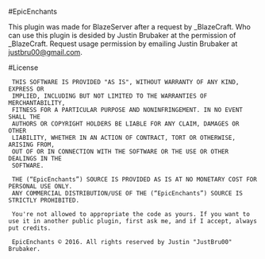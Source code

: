 #EpicEnchants

This plugin was made for BlazeServer after a request by _BlazeCraft.
Who can use this plugin is desided by Justin Brubaker at the permission of _BlazeCraft.
Request usage permission by emailing Justin Brubaker at justbru00@gmail.com.

#License

     THIS SOFTWARE IS PROVIDED "AS IS", WITHOUT WARRANTY OF ANY KIND, EXPRESS OR
     IMPLIED, INCLUDING BUT NOT LIMITED TO THE WARRANTIES OF MERCHANTABILITY,
     FITNESS FOR A PARTICULAR PURPOSE AND NONINFRINGEMENT. IN NO EVENT SHALL THE
     AUTHORS OR COPYRIGHT HOLDERS BE LIABLE FOR ANY CLAIM, DAMAGES OR OTHER
     LIABILITY, WHETHER IN AN ACTION OF CONTRACT, TORT OR OTHERWISE, ARISING FROM,
     OUT OF OR IN CONNECTION WITH THE SOFTWARE OR THE USE OR OTHER DEALINGS IN THE
     SOFTWARE.
     
     THE (“EpicEnchants”) SOURCE IS PROVIDED AS IS AT NO MONETARY COST FOR PERSONAL USE ONLY.
     ANY COMMERCIAL DISTRIBUTION/USE OF THE (“EpicEnchants”) SOURCE IS STRICTLY PROHIBITED.
     
     You're not allowed to appropriate the code as yours. If you want to use it in another public plugin, first ask me, and if I accept, always put credits.
     
     EpicEnchants © 2016. All rights reserved by Justin "JustBru00" Brubaker.
